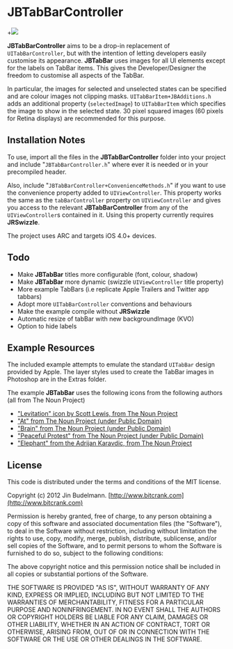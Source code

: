 # JBTabBarController

+![](http://farm9.staticflickr.com/8446/7892326866_73070f3c07.jpg)

**JBTabBarController** aims to be a drop-in replacement of `UITabBarController`, but with the intention of letting developers easily customise its appearance. **JBTabBar** uses images for all UI elements except for the labels on TabBar items. This gives the Developer/Designer the freedom to customise all aspects of the TabBar. 

In particular, the images for selected and unselected states can be specified and are colour images not clipping masks. `UITabBarItem+JBAdditions.h` adds an additional property (`selectedImage`) to `UITabBarItem` which specifies the image to show in the selected state. 30 pixel squared images (60 pixels for Retina displays) are recommended for this purpose.

## Installation Notes
To use, import all the files in the **JBTabBarController** folder into your project and include "`JBTabBarController.h`" where ever it is needed or in your precompiled header. 

Also, include "`JBTabBarController+ConvenienceMethods.h`" if you want to use the convenience property added to `UIViewController`. This property works the same as the `tabBarController` property on `UIViewController` and gives you access to the relevant **JBTabBarController** from any of the `UIViewController`s contained in it. Using this property currently requires **JRSwizzle**.

The project uses ARC and targets iOS 4.0+ devices.

## Todo
* Make **JBTabBar** titles more configurable (font, colour, shadow)
* Make **JBTabBar** more dynamic (swizzle `UIViewController` title property)
* More example TabBars (i.e replicate Apple Trailers and Twitter app tabbars)
* Adopt more `UITabBarController` conventions and behaviours
* Make the example compile without **JRSwizzle**
* Automatic resize of tabBar with new backgroundImage (KVO)
* Option to hide labels

## Example Resources

The included example attempts to emulate the standard `UITabBar` design provided by Apple. The layer styles used to create the TabBar images in Photoshop are in the Extras folder.

The example **JBTabBar** uses the following icons from the following authors (all from The Noun Project)

* ["Levitation" icon by Scott Lewis, from The Noun Project](http://thenounproject.com/noun/levitation/#icon-No774)
* ["At" from The Noun Project (under Public Domain)](http://thenounproject.com/noun/at/#icon-No596)
* ["Brain" from The Noun Project (under Public Domain)](http://thenounproject.com/noun/brain/#icon-No685)
* ["Peaceful Protest" from The Noun Project (under Public Domain)](http://thenounproject.com/noun/peaceful-protest/#icon-No760)
* ["Elephant" from the Adrijan Karavdic, from The Noun Project](http://thenounproject.com/noun/elephant/#icon-No860)

## License

This code is distributed under the terms and conditions of the MIT license.

Copyright (c) 2012 Jin Budelmann.
[http://www.bitcrank.com](http://www.bitcrank.com)

Permission is hereby granted, free of charge, to any person obtaining a copy of this software and associated documentation files (the "Software"), to deal in the Software without restriction, including without limitation the rights to use, copy, modify, merge, publish, distribute, sublicense, and/or sell copies of the Software, and to permit persons to whom the Software is furnished to do so, subject to the following conditions:

The above copyright notice and this permission notice shall be included in all copies or substantial portions of the Software.

THE SOFTWARE IS PROVIDED "AS IS", WITHOUT WARRANTY OF ANY KIND, EXPRESS OR IMPLIED, INCLUDING BUT NOT LIMITED TO THE WARRANTIES OF MERCHANTABILITY, FITNESS FOR A PARTICULAR PURPOSE AND NONINFRINGEMENT. IN NO EVENT SHALL THE AUTHORS OR COPYRIGHT HOLDERS BE LIABLE FOR ANY CLAIM, DAMAGES OR OTHER LIABILITY, WHETHER IN AN ACTION OF CONTRACT, TORT OR OTHERWISE, ARISING FROM, OUT OF OR IN CONNECTION WITH THE SOFTWARE OR THE USE OR OTHER DEALINGS IN THE SOFTWARE.
